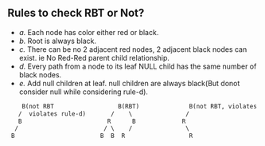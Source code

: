 ## Rules to check RBT or Not?
- *a.* Each node has color either red or black.
- *b.* Root is always black.   
- *c.* There can be no 2 adjacent red nodes, 2 adjacent black nodes can exist. ie No Red-Red parent child relationship.
- *d.* Every path from a node to its leaf NULL child has the same number of black nodes.
- *e.* Add null children at leaf. null children are always black(But donot consider null while considering rule-d).
```html
    B(not RBT                  B(RBT)              B(not RBT, violates rule-c)
   /  violates rule-d)       /    \               /
   B                        R      B             R
  /                        / \    /               \
 B                        B  B  R                  R
```
